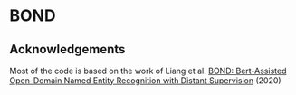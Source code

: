 # BOND
## Acknowledgements
Most of the code is based on the work of Liang et al. [BOND: Bert-Assisted Open-Domain Named Entity Recognition with Distant Supervision](https://arxiv.org/abs/2006.15509) (2020)
